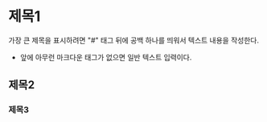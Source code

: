 # 제목1
가장 큰 제목을 표시하려면 "#" 태그 뒤에 공백 하나를 띄워서 텍스트 내용을 작성한다.
- 앞에 아무런 마크다운 태그가 없으면 일반 텍스트 입력이다.
## 제목2
### 제목3